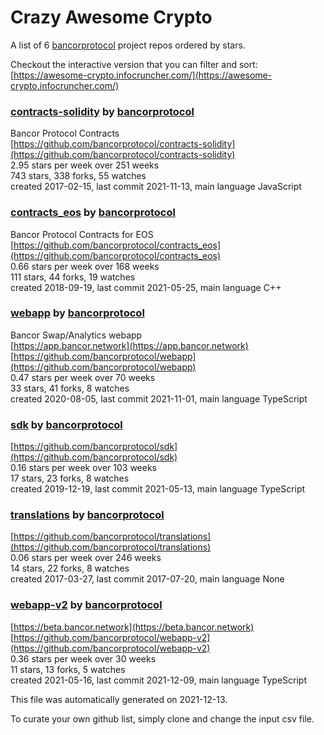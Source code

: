 # Crazy Awesome Crypto
A list of 6 [bancorprotocol](https://github.com/bancorprotocol) project repos ordered by stars.  

Checkout the interactive version that you can filter and sort: 
[https://awesome-crypto.infocruncher.com/](https://awesome-crypto.infocruncher.com/)  


### [contracts-solidity](https://github.com/bancorprotocol/contracts-solidity) by [bancorprotocol](https://github.com/bancorprotocol)  
Bancor Protocol Contracts  
[https://github.com/bancorprotocol/contracts-solidity](https://github.com/bancorprotocol/contracts-solidity)  
2.95 stars per week over 251 weeks  
743 stars, 338 forks, 55 watches  
created 2017-02-15, last commit 2021-11-13, main language JavaScript  


### [contracts_eos](https://github.com/bancorprotocol/contracts_eos) by [bancorprotocol](https://github.com/bancorprotocol)  
Bancor Protocol Contracts for EOS  
[https://github.com/bancorprotocol/contracts_eos](https://github.com/bancorprotocol/contracts_eos)  
0.66 stars per week over 168 weeks  
111 stars, 44 forks, 19 watches  
created 2018-09-19, last commit 2021-05-25, main language C++  


### [webapp](https://github.com/bancorprotocol/webapp) by [bancorprotocol](https://github.com/bancorprotocol)  
Bancor Swap/Analytics webapp  
[https://app.bancor.network](https://app.bancor.network)  
[https://github.com/bancorprotocol/webapp](https://github.com/bancorprotocol/webapp)  
0.47 stars per week over 70 weeks  
33 stars, 41 forks, 8 watches  
created 2020-08-05, last commit 2021-11-01, main language TypeScript  


### [sdk](https://github.com/bancorprotocol/sdk) by [bancorprotocol](https://github.com/bancorprotocol)  
  
[https://github.com/bancorprotocol/sdk](https://github.com/bancorprotocol/sdk)  
0.16 stars per week over 103 weeks  
17 stars, 23 forks, 8 watches  
created 2019-12-19, last commit 2021-05-13, main language TypeScript  


### [translations](https://github.com/bancorprotocol/translations) by [bancorprotocol](https://github.com/bancorprotocol)  
  
[https://github.com/bancorprotocol/translations](https://github.com/bancorprotocol/translations)  
0.06 stars per week over 246 weeks  
14 stars, 22 forks, 8 watches  
created 2017-03-27, last commit 2017-07-20, main language None  


### [webapp-v2](https://github.com/bancorprotocol/webapp-v2) by [bancorprotocol](https://github.com/bancorprotocol)  
  
[https://beta.bancor.network](https://beta.bancor.network)  
[https://github.com/bancorprotocol/webapp-v2](https://github.com/bancorprotocol/webapp-v2)  
0.36 stars per week over 30 weeks  
11 stars, 13 forks, 5 watches  
created 2021-05-16, last commit 2021-12-09, main language TypeScript  


This file was automatically generated on 2021-12-13.  

To curate your own github list, simply clone and change the input csv file.  